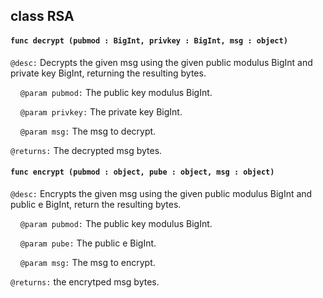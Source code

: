 ## class RSA

#### ```func decrypt (pubmod : BigInt, privkey : BigInt, msg : object)```

```@desc:``` Decrypts the given msg using the given public modulus BigInt and private key BigInt, returning the resulting bytes.

&nbsp;&nbsp;&nbsp;&nbsp;```@param pubmod:``` The public key modulus BigInt.

&nbsp;&nbsp;&nbsp;&nbsp;```@param privkey:``` The private key BigInt.

&nbsp;&nbsp;&nbsp;&nbsp;```@param msg:``` The msg to decrypt.

```@returns:``` The decrypted msg bytes.

#### ```func encrypt (pubmod : object, pube : object, msg : object)```

```@desc:``` Encrypts the given msg using the given public modulus BigInt and public e BigInt, return the resulting bytes.

&nbsp;&nbsp;&nbsp;&nbsp;```@param pubmod:``` The public key modulus BigInt.

&nbsp;&nbsp;&nbsp;&nbsp;```@param pube:``` The public e BigInt.

&nbsp;&nbsp;&nbsp;&nbsp;```@param msg:``` The msg to encrypt.

```@returns:``` the encrytped msg bytes.

